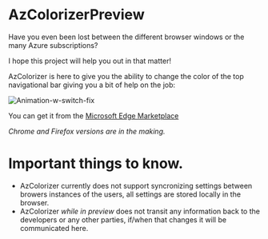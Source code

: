 # AzColorizerPreview

Have you even been lost between the different browser windows or the many Azure subscriptions?

I hope this project will help you out in that matter! 

AzColorizer is here to give you the ability to change the color of the top navigational bar giving you a bit of help on the job:

![Animation-w-switch-fix](https://github.com/sassdawe/AzColorizerPreview/assets/10754765/e79b491e-8294-42b3-b77b-21f6843ff0fc)

You can get it from the [Microsoft Edge Marketplace](https://bit.ly/AzColorizer)

*Chrome and Firefox versions are in the making.*

# Important things to know.

- AzColorizer currently does not support syncronizing settings between browers instances of the users, all settings are stored locally in the browser.
- AzColorizer _while in preview_ does not transit any information back to the developers or any other parties, if/when that changes it will be communicated here.    
